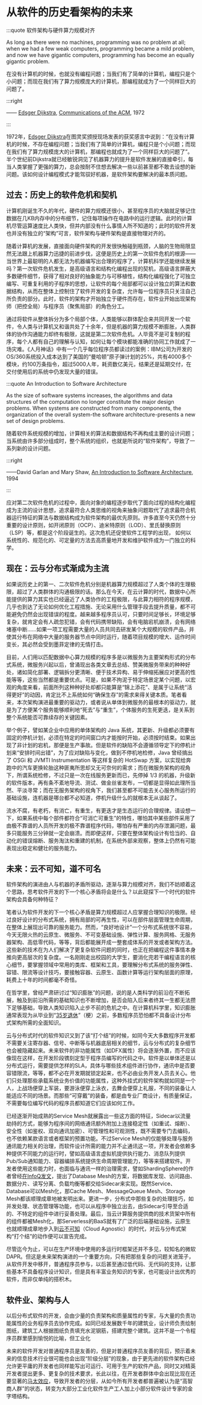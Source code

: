 # 从软件的历史看架构的未来

:::quote 软件架构与硬件算力规模对齐

As long as there were no machines, programming was no problem at all; when we had a few weak computers, programming became a mild problem, and now we have gigantic computers, programming has become an equally gigantic problem.

在没有计算机的时候，也就没有编程问题；当我们有了简单的计算机，编程只是个小问题；而现在我们有了算力规模庞大的计算机，那编程就成为了一个同样巨大的问题了。

:::right

—— [Edsger Dijkstra](https://en.wikipedia.org/wiki/Edsger_W._Dijkstra), [Communications of the ACM](https://en.wikipedia.org/wiki/Communications_of_the_ACM), 1972

:::

1972年，[Edsger Dijkstra](https://en.wikipedia.org/wiki/Edsger_W._Dijkstra)在图灵奖颁授现场发表的获奖感言中说到：“在没有计算机的时候，不存在编程问题；当我们有了简单的计算机，编程只是个小问题；而现在我们有了算力规模庞大的计算机，那编程也就成为了一个同样巨大的问题了”。半个世纪前Dijkstra就已经敏锐洞见了机器算力的提升是软件发展的直接牵引，每当人类掌握了更强的算力，总会按耐不住想去解决一些以前甚至都不敢去设想的新问题。该如何设计编程模式才能驾驭好机器，是软件架构要解决的最本质问题。

## 过去：历史上的软件危机和契机

计算机刚诞生不久的年代，硬件的算力规模还很小，甚至程序员的大脑就足够记住数据在几KB内存中的分布细节，记住每项操作在电路中的运行逻辑。此时的计算机尽管运算速度比人类快，但并内部没有什么事情人所不知道的；此时的软件开发也并没有独立的“架构”可言，软件架构与硬件架构是直接物理对齐的。

随着计算机的发展，直接面向硬件架构的开发很快触碰到瓶颈，人脑的生物局限显然无法跟上机器算力迅捷的前进步伐，这便是历史上的第一次软件危机的根源——当世界上最聪明的人都无法为机器编写出合理的程序了，计算机科学还能继续发展吗？第一次软件危机发生，是高级语言和结构化编程出现的契机，高级语言屏蔽大多数硬件细节，获得了相对良好的抽象能力与可移植性，结构化编程强化了可独立编写、可重复利用的子程序的思想，让软件的每个局部都可以设计独立的算法和数据结构，从而在整体上控制住了软件开发的复杂度，允许每一位程序员只关注自己所负责的部分。此时，软件的架构才开始独立于硬件而存在，软件业开始出现架构师（把控全局）与程序员（聚焦局部）的角色分工。

通过将软件从整体拆分为多个局部个体，人类能够以群体配合来共同开发一个软件，令人类与计算机又和谐共处了十余年，但是机器的算力规模不断膨胀，人类群体的协作沟通能力却终有极限，这就是第二次软件危机。人毕竟不是可复制的程序，每个人都有自己的理解与认知，如何让每个模块都能准确的协同工作就成了一场灾难。《人月神话》中有一个几乎每位程序员都读过的案例：IBM公司为开发的OS/360系统投入成本达到了美国的“曼哈顿”原子弹计划的25%，共有4000多个模块，约100万条指令，超过5000人年，耗资数亿美元，结果还是延期交付，在交付使用后的系统中仍发现大量的错误。

:::quote An Introduction to Software Architecture

As the size of software systems increases, the algorithms and data structures of the computation no longer constitute the major design problems. When systems are constructed from many components, the organization of the overall system-the software architecture-presents a new set of design problems.

随着软件系统规模的增加，计算相关的算法和数据结构不再构成主要的设计问题；当系统由许多部分组成时，整个系统的组织，也就是所说的“软件架构”，导致了一系列新的设计问题。

:::right

——David Garlan and Mary Shaw, [An Introduction to Software Architecture](https://userweb.cs.txstate.edu/~rp31/papers/intro_softarch.pdf), 1994

:::

应对第二次软件危机的过程中，面向对象的编程逐步取代了面向过程的结构化编程成为主流的设计思想，追求最符合人类思维的视角来抽象问题取代了追求最符合机器运行特征的算法与数据结构成为软件架构的最优先原则。许多直至今天仍然十分重要的设计原则，如开闭原则（OCP）、迪米特原则（LOD）、里氏替换原则（LSP）等，都是这个阶段诞生的。这次危机还促使软件工程学的出现， 如何以系统性的、规范化的、可定量的方法去高质量地开发和维护软件成为一门独立的科学。 

## 现在：云与分布式渐成为主流

如果说历史上的第一、二次软件危机分别是机器算力规模超过了人类个体的生理极限，超过了人类群体的沟通极限的话。那么在今天，在云计算的时代，数据中心所能提供的算力其实也已经逼近了人类协作的工程极限，与此算力相符的程序规模，几乎也到达了无论如何优化工程措施、无论采用什么管理手段去提升质量，都不可能避免仍然会出现错误的程度。越来越多程序员认可，只要时间足够长，环境足够复杂，就肯定会有人疏忽犯错，会有代码携带缺陷，会有电脑宕机崩溃，会有网络堵塞中断……如果一项工程需要大量的人员共同去研发某个大规模的软件产品，并使其分布在网络中大量的服务器节点中同时运行，随着项目规模的增大、运作时间变长，其必然会受到墨菲定律的无情打击。

目前，人们用以匹配数据中心算力规模的程序多是以微服务为主要架构形式的分布式系统，微服务兴起以后，曾涌现出各类文章去总结、赞美微服务带来的种种好处，诸如简化部署、逻辑拆分更清晰、便于技术异构、易于伸缩拓展应对更高的性能等等，这些当然都是重要优点。可是，如果不拘泥于特定场景定某个问题，以宏观的角度来看，前面所列这种种好处却都只能算是“锦上添花”、是属于让系统“活得更好”的动因，肯定比不上系统如何“确保生存”的需求来得关键本质。笔者看来，本次架构演进最重要的驱动力，或者说从单体到微服务的最根本的驱动力，就是为了方便某个服务能够顺利地“死去”与“重生”，个体服务的生死更迭，是关系到整个系统能否可靠续存的关键因素。

举个例子，譬如某企业中应用的单体架构的 Java 系统，其更新、升级都必须要有固定的停机计划，必须在特定的时间窗口内才能按时开始，必须按时结束。如果出现了非计划的宕机，那便是生产事故。但是软件的缺陷不会遵循领导定下的停机计划来“安排时间出错”，为了应对缺陷与变化，做到不停机地检修，Java 曾经搞出了 OSGi 和 JVMTI Instrumentation 等这样复杂的 HotSwap 方案，以实现给奔跑中的汽车更换轮胎这种匪夷所思却又无可奈何的需求；而在微服务架构的视角下，所谓系统检修，不过只是一次在线服务更新而已，先停掉 1/3 的机器，升级新的软件版本，再有条不紊地导流、测试、做金丝雀发布，一切都是显得如此理所当然、平淡寻常；而在无服务架构的视角下，我们甚至都不可能去关心服务所运行的基础设施，连机器是哪台都不必知道，停机升级什么的就根本无从谈起了。

流水不腐，有老朽，有消亡，有重生，有更迭才是生态运行的合理规律。请设想一下，如果系统中每个部件都符合“可消亡可重生”的特性，哪怕其中某些部件采用了由极不靠谱的人员所开发的极不靠谱程序代码，哪怕存有严重的内存泄漏问题，最多只能服务三分钟就一定会崩溃。而即便这样，只要在整体架构设计有恰当的、自动化的错误熔断、服务淘汰和重建的机制，在系统外部来观察，整体上仍然有可能表现出稳定和健壮的服务能力。

## 未来：云不可知，道不可名

软件架构的演进由人与机器的矛盾所驱动，逐渐与算力规模对齐，我们不妨顺着这个思路，思考软件开发的下一个核心矛盾将会是什么？以此窥探下一个时代的软件架构会具备何种特征？

笔者认为软件开发的下一个核心矛盾是算力规模超过人应掌握合理知识的极限。经过良好设计的分布式系统，拥有局部的可再生性，可以在部件层面管理生命周期，在整体上展现出可靠的服务能力。然而，“良好地设计”一个分布式系统很不容易，今天无限火热的云原生、微服务、不可变基础设施、弹性计算、服务网格、无服务器架构、高低零代码，等等，背后都能展开成一整套成体系的开发或者架构方法。这些新的技术在为人们解决了更复杂软件问题的同时，也正在把编程这件事情本身推向更高层次的复杂度。一名刚刚走出校园的大学生，要消化完若干编程语言的核心细节，要掌握领域中常用的类库、框架和工具，要理解分布式系统的服务弹性、容错、限流等设计技巧，要接触容器、云原生、函数计算等运行架构层面的原理，耗费上十年的时间都毫不奇怪。

在哲学里，曾经严肃研讨过“知识膨胀”的问题，说的是人类科学的前沿在不断拓展，触及到前沿所需的基础知识也不断增加，是否会陷入后来者终其一生都无法攒下足够基础，导致人类知识陷入止步不前的危机之中。在计算机科学里，知识膨胀通常表现为从毕业到“[35岁退休](https://www.infoq.cn/article/fhzjrzzmzvcee17rcrm0)”（梗）之前，多数程序员恐怕都不具备设计分布式架构所需的全面知识。

云与分布式时代的软件知识又到了该“打个结”的时候，如同今天大多数程序开发都不需要关注寄存器、信号、中断等与机器底层相关的细节，云与分布式的复杂细节也会被隐藏起来。未来软件的非功能属性（如DFX属性）将会逐渐外置，而不应该像现在这样，在开发阶段镌刻定型于程序员编写的代码之中。软件是以单体还是以分布式运行，需要提供怎样的SLA，具体与哪些技术组件进行协作，通讯中是否要容错限流，等等，都不必在开发期就锁定起来，也不必由业务开发人员去关心。他们只处理那些承载系统业务价值的功能属性，这种外挂式的软件架构就如同是一个人，上战场便穿上军装，要游泳便穿上泳衣，去舞会便穿上礼服，不同的装备让人能适应不同的场景。而那些“可穿戴”的装备，都是由专业厂商设计，有质量保证，不需要每位编写代码的程序员都知道它们应该如何工作。

已经逐渐开始成熟的Service Mesh就展露出一些这方面的特征，Sidecar以流量劫持的方式，能够为程序间的网络通讯额外附加上连接稳定性（如重试、熔断）、安全性（如鉴权、双向通讯加密）、可管理性和可观测性，既不需要专门去编码，也不依赖某款语言或者框架的预置功能。不过Service Mesh的仅能够处理与服务通讯能力相关的治理，而软件设计所需的能力并不止通讯这一项，开发者会依赖多种提供不同能力的运行时，譬如高级语言虚拟机提供执行能力、消息队列提供Pub/Sub通知能力、容器编排系统提供生命周期管理能力，等等来搭建软件。开发者使用这些能力时，也面临与通讯一样的治理需求，譬如ShardingSphere的作者曾经[在InfoQ发文](https://www.infoq.cn/article/database-mesh-sharding-jdbc)，提出了Database Mesh的方案，将数据库发现、访问路由、数据分片、读写分离、负载均衡等都交给Sidecar来实现。既然Service、Database可以Mesh化，那Cache Mesh、MessageQueue Mesh、Storage Mesh都该顺理成章地被发明出来。更进一步，分布式中那些复杂的处理技巧，如并发处理、状态管理等功能，也可以从程序中独立出去，由Sidecar引导至合适的、不特定的组件中进行妥善处理。最后，当云计算服务提供商的技术货架中所有的组件都被Mesh化，那Serverless的BaaS就有了广泛的后端基础设施，云原生也就顺理成章地步入到[云不可知](https://www.avenga.com/magazine/cloud-agnostic-vs-cloud-native/)（Cloud Agnostic）的时代，对云与分布式架构“打个结”的动作便可以宣告完成。

尽管迄今为止，可以在生产环境中使用的多运行时框架还并不多见，较知名的微软DAPR。但这是未来架构演进的一个重要方向，只有把那些复杂的问题关进笼子，从软件开发中移开，普通程序员参与，以后甚至通过低代码、无代码的支持，让那些基本不具备程序设计知识，但是具有丰富业务知识的专家，也可能设计出优秀的软件，而非仅单纯的搭积木。

## 软件业、架构与人

以后分布式软件的开发，会由少量的负责架构和质量属性的专家，与大量的负责功能属性的业务程序员去协作完成。如同已经发展数千年的建筑业，设计师负责绘制图纸，建筑工人根据图纸负责填充水泥钢筋，搭建完整个建筑。这并不是一个令程序员群里感到愉悦的比喻，但工业化

未来的软件开发对普通程序员是友善的，但是对普通程序员友善的背后，预示着未来的信息技术行业很可能也会出现“阶级分层”的现象，由于更先进的软件架构已经允许更平庸的开发者也同样能写出可运行、可用于生产的软件产品，同时又对精英开发者提出更多、更复杂的技术要求，长此以往，在开发者群体中会出现比现在还要显著的[马太效应](https://en.wikipedia.org/wiki/Matthew_effect)，导致开发者的分层，从如今所有开发者都普遍被认为是“高智商人群”的状态，转变为大部分工业化软件生产工人加上小部分软件设计专家的金字塔结构。
